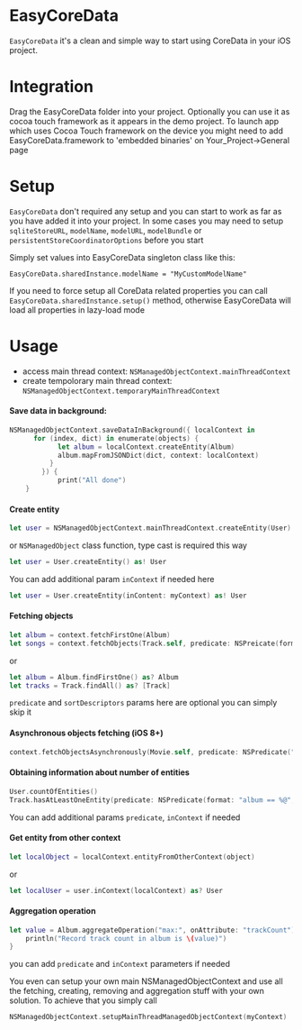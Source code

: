 # EasyCoreData

`EasyCoreData` it's a clean and simple way to start using CoreData in your iOS project.

# Integration

Drag the EasyCoreData folder into your project.
Optionally you can use it as cocoa touch framework as it appears in the demo project.
To launch app which uses Cocoa Touch framework on the device you might need to add EasyCoreData.framework to 'embedded binaries' on Your_Project->General page

# Setup

`EasyCoreData` don't required any setup and you can start to work as far as you have added it into your project.
In some cases you may need to setup `sqliteStoreURL`, `modelName`, `modelURL`, `modelBundle` or `persistentStoreCoordinatorOptions` before you start

Simply set values into EasyCoreData singleton class like this:

`EasyCoreData.sharedInstance.modelName = "MyCustomModelName"`

If you need to force setup all CoreData related properties you can call `EasyCoreData.sharedInstance.setup()` method, otherwise EasyCoreData will load all properties in lazy-load mode

# Usage

- access main thread context: `NSManagedObjectContext.mainThreadContext`
- create tempolorary main thread context: `NSManagedObjectContext.temporaryMainThreadContext`

#### Save data in background:
```Swift
NSManagedObjectContext.saveDataInBackground({ localContext in
      for (index, dict) in enumerate(objects) {
			let album = localContext.createEntity(Album)
			album.mapFromJSONDict(dict, context: localContext)
		  }
	    }) {
			print("All done")
	}
```

#### Create entity

```Swift
let user = NSManagedObjectContext.mainThreadContext.createEntity(User)
```
or `NSManagedObject` class function, type cast is required this way
```Swift
let user = User.createEntity() as! User
```
You can add additional param `inContext` if needed here
```Swift
let user = User.createEntity(inContent: myContext) as! User
```

#### Fetching objects

```Swift
let album = context.fetchFirstOne(Album)
let songs = context.fetchObjects(Track.self, predicate: NSPreicate(format: "album == %@", album), sortDesriptors: [NSSortDescriptor(key: "sortingOrder", ascending: true)])
```
or
```Swift
let album = Album.findFirstOne() as? Album
let tracks = Track.findAll() as? [Track]
```
`predicate` and `sortDescriptors` params here are optional you can simply skip it

#### Asynchronous objects fetching (iOS 8+)

```Swift
context.fetchObjectsAsynchronously(Movie.self, predicate: NSPredicate("artist == 'Christopher Nolan'", sortDescriptors: [NSSortDescriptor(key: "releaseDate", ascending: false)]) { movies in }
```

#### Obtaining information about number of entities

```Swift
User.countOfEntities()
Track.hasAtLeastOneEntity(predicate: NSPredicate(format: "album == %@", album))
```
You can add additional params `predicate`, `inContext` if needed

#### Get entity from other context

```Swift
let localObject = localContext.entityFromOtherContext(object)
```
or 
```Swift
let localUser = user.inContext(localContext) as? User
```

#### Aggregation operation

```Swift
let value = Album.aggregateOperation("max:", onAttribute: "trackCount")?.intValue {
    println("Record track count in album is \(value)")
}
```
you can add `predicate` and `inContext` parameters if needed

You even can setup your own main NSManagedObjectContext and use all the fetching, creating, removing and aggregation stuff with your own solution. To achieve that you simply call
```Swift
NSManagedObjectContext.setupMainThreadManagedObjectContext(myContext)
```
